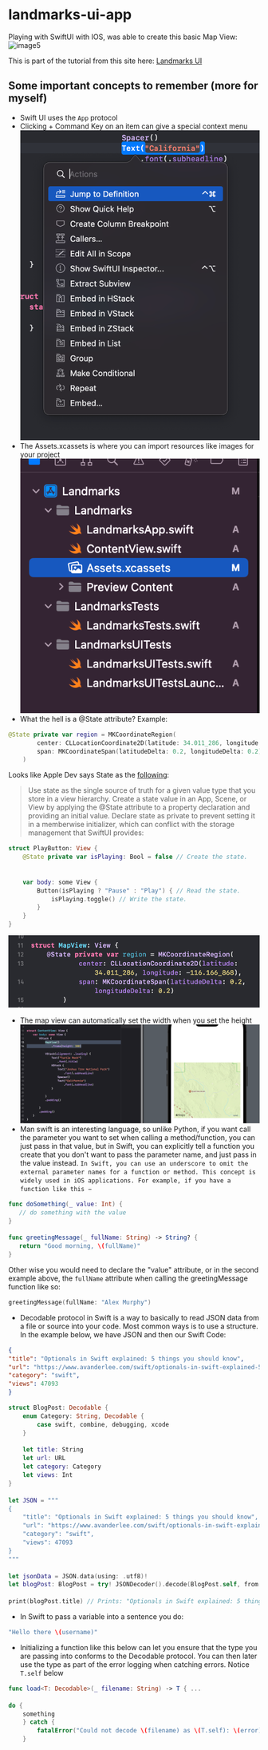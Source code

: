 # landmarks-ui-app

Playing with SwiftUI with IOS, was able to create this basic Map View:
![image5](images/image5.png)

This is part of the tutorial from this site here: [Landmarks UI](https://developer.apple.com/tutorials/swiftui/creating-and-combining-views)

## Some important concepts to remember (more for myself)

- Swift UI uses the `App` protocol
- Clicking + Command Key on an item can give a special context menu
![image1](images/image1.png)
- The Assets.xcassets is where you can import resources like images for your project
![image2](images/image2.png)
- What the hell is a @State attribute? Example:

```Swift
@State private var region = MKCoordinateRegion(
        center: CLLocationCoordinate2D(latitude: 34.011_286, longitude: -116.166_868),
        span: MKCoordinateSpan(latitudeDelta: 0.2, longitudeDelta: 0.2)
    )
```

Looks like Apple Dev says State as the [following](https://developer.apple.com/documentation/swiftui/state):
> Use state as the single source of truth for a given value type that you store in a view hierarchy. Create a state value in an App, Scene, or View by applying the @State attribute to a property declaration and providing an initial value. Declare state as private to prevent setting it in a memberwise initializer, which can conflict with the storage management that SwiftUI provides:

```Swift
struct PlayButton: View {
    @State private var isPlaying: Bool = false // Create the state.


    var body: some View {
        Button(isPlaying ? "Pause" : "Play") { // Read the state.
            isPlaying.toggle() // Write the state.
        }
    }
}
```

![image3](images/image3.png)

- The map view can automatically set the width when you set the height
![image4](images/image4.png)
- Man swift is an interesting language, so unlike Python, if you want call the parameter you want to set when calling a method/function, you can just pass in that value, but in Swift, you can explicitly tell a function you create that you don't want to pass the parameter name, and just pass in the value instead.
`In Swift, you can use an underscore to omit the external parameter names for a function or method. This concept is widely used in iOS applications. For example, if you have a function like this −`

```Swift
func doSomething(_ value: Int) {
   // do something with the value
}

func greetingMessage(_ fullName: String) -> String? {
   return "Good morning, \(fullName)"
}
```

Other wise you would need to declare the "value" attribute, or in the second example above, the `fullName` attribute when calling the greetingMessage function like so:

```Swift
greetingMessage(fullName: "Alex Murphy")
```

- Decodable protocol in Swift is a way to basically to read JSON data from a file or source into your code. Most common ways is to use a structure. In the example below, we have JSON and then our Swift Code:

```JSON
{
"title": "Optionals in Swift explained: 5 things you should know",
"url": "https://www.avanderlee.com/swift/optionals-in-swift-explained-5-things-you-should-know/",
"category": "swift",
"views": 47093
}
```

```Swift
struct BlogPost: Decodable {
    enum Category: String, Decodable {
        case swift, combine, debugging, xcode
    }

    let title: String
    let url: URL
    let category: Category
    let views: Int
}

let JSON = """
{
    "title": "Optionals in Swift explained: 5 things you should know",
    "url": "https://www.avanderlee.com/swift/optionals-in-swift-explained-5-things-you-should-know/",
    "category": "swift",
    "views": 47093
}
"""

let jsonData = JSON.data(using: .utf8)!
let blogPost: BlogPost = try! JSONDecoder().decode(BlogPost.self, from: jsonData)

print(blogPost.title) // Prints: "Optionals in Swift explained: 5 things you should know"
```

- In Swift to pass a variable into a sentence you do:

```Swift
"Hello there \(username)"
```

- Initializing a function like this below can let you ensure that the type you are passing into conforms to the Decodable protocol. You can then later use the type as part of the error logging when catching errors. Notice `T.self` below

```Swift
func load<T: Decodable>(_ filename: String) -> T { ...

do {
    something
    } catch {
        fatalError("Could not decode \(filename) as \(T.self): \(error)")
    }
```

